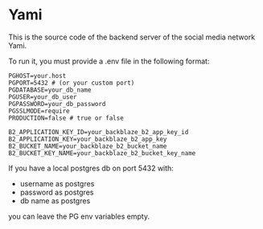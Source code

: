 # Yami

This is the source code of the backend server of the social media network Yami.

To run it, you must provide a .env file in the following format:

```shell
PGHOST=your.host
PGPORT=5432 # (or your custom port)
PGDATABASE=your_db_name
PGUSER=your_db_user
PGPASSWORD=your_db_password
PGSSLMODE=require
PRODUCTION=false # true or false

B2_APPLICATION_KEY_ID=your_backblaze_b2_app_key_id
B2_APPLICATION_KEY=your_backblaze_b2_app_key
B2_BUCKET_NAME=your_backblaze_b2_bucket_name
B2_BUCKET_KEY_NAME=your_backblaze_b2_bucket_key_name
```

If you have a local postgres db on port 5432 with:
- username as postgres
- password as postgres
- db name as postgres

you can leave the PG env variables empty.